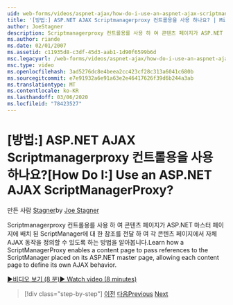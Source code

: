 ```yaml
---
uid: web-forms/videos/aspnet-ajax/how-do-i-use-an-aspnet-ajax-scriptmanagerproxy
title: '[방법:] ASP.NET AJAX Scriptmanagerproxy 컨트롤용을 사용 하나요? | Microsoft Docs'
author: JoeStagner
description: Scriptmanagerproxy 컨트롤용를 사용 하 여 콘텐츠 페이지가 ASP.NET 마스터 페이지에 배치 된 ScriptManager에 대 한 참조를 전달 하 여 각 콘텐츠 페이지를 허용 하는 방법에 대해 알아봅니다.
ms.author: riande
ms.date: 02/01/2007
ms.assetid: c11935d8-c3df-45d3-aab1-1d90f6599b6d
msc.legacyurl: /web-forms/videos/aspnet-ajax/how-do-i-use-an-aspnet-ajax-scriptmanagerproxy
msc.type: video
ms.openlocfilehash: 3ad5276dc8e4beea2cc423cf28c313a6041c680b
ms.sourcegitcommit: e7e91932a6e91a63e2e46417626f39d6b244a3ab
ms.translationtype: MT
ms.contentlocale: ko-KR
ms.lasthandoff: 03/06/2020
ms.locfileid: "78423527"
---
```

# <a name="how-do-i-use-an-aspnet-ajax-scriptmanagerproxy"></a><span data-ttu-id="080f4-104">[방법:] ASP.NET AJAX Scriptmanagerproxy 컨트롤용을 사용 하나요?</span><span class="sxs-lookup"><span data-stu-id="080f4-104">[How Do I:] Use an ASP.NET AJAX ScriptManagerProxy?</span></span>

<span data-ttu-id="080f4-105">만든 사람 [Stagner](https://github.com/JoeStagner)</span><span class="sxs-lookup"><span data-stu-id="080f4-105">by [Joe Stagner](https://github.com/JoeStagner)</span></span>

<span data-ttu-id="080f4-106">Scriptmanagerproxy 컨트롤용를 사용 하 여 콘텐츠 페이지가 ASP.NET 마스터 페이지에 배치 된 ScriptManager에 대 한 참조를 전달 하 여 각 콘텐츠 페이지에서 자체 AJAX 동작을 정의할 수 있도록 하는 방법을 알아봅니다.</span><span class="sxs-lookup"><span data-stu-id="080f4-106">Learn how a ScriptManagerProxy enables a content page to pass references to the ScriptManager placed on its ASP.NET master page, allowing each content page to define its own AJAX behavior.</span></span>

[<span data-ttu-id="080f4-107">&#9654;비디오 보기 (8 분)</span><span class="sxs-lookup"><span data-stu-id="080f4-107">&#9654; Watch video (8 minutes)</span></span>](https://channel9.msdn.com/Blogs/ASP-NET-Site-Videos/how-do-i-use-an-aspnet-ajax-scriptmanagerproxy)

> [!div class="step-by-step"]
> <span data-ttu-id="080f4-108">[이전](how-do-i-use-the-aspnet-ajax-client-library-controls.md)
> [다음](how-do-i-use-the-aspnet-ajax-roundedcorners-extender.md)</span><span class="sxs-lookup"><span data-stu-id="080f4-108">[Previous](how-do-i-use-the-aspnet-ajax-client-library-controls.md)
[Next](how-do-i-use-the-aspnet-ajax-roundedcorners-extender.md)</span></span>
